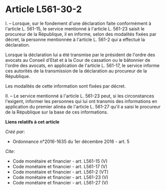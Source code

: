 # Article L561-30-2

I. – Lorsque, sur le fondement d'une déclaration faite conformément à l'article L. 561-15, le service mentionné à l'article
L. 561-23 saisit le procureur de la République, il en informe, selon des modalités fixées par décret, la personne mentionnée
à l'article L. 561-2 qui a effectué la déclaration. 

Lorsque la déclaration lui a été transmise par le président de l'ordre des avocats au Conseil d'Etat et à la Cour de
cassation ou le bâtonnier de l'ordre des avocats, en application de l'article L. 561-17, le service informe ces autorités de
la transmission de la déclaration au procureur de la République. 

Les modalités de cette information sont fixées par décret. 

II. – Le service mentionné à l'article L. 561-23 peut, si les circonstances l'exigent, informer les personnes qui lui ont
transmis des informations en application du premier alinéa de l'article L. 561-27 qu'il a saisi le procureur de la République
sur la base de ces informations.

**Liens relatifs à cet article**

_Créé par_:

  - Ordonnance n°2016-1635 du 1er décembre 2016 - art. 5

_Cite_:

  - Code monétaire et financier - art. L561-15 (V)
  - Code monétaire et financier - art. L561-17 (V)
  - Code monétaire et financier - art. L561-2 (VT)
  - Code monétaire et financier - art. L561-23 (V)
  - Code monétaire et financier - art. L561-27 (V)
